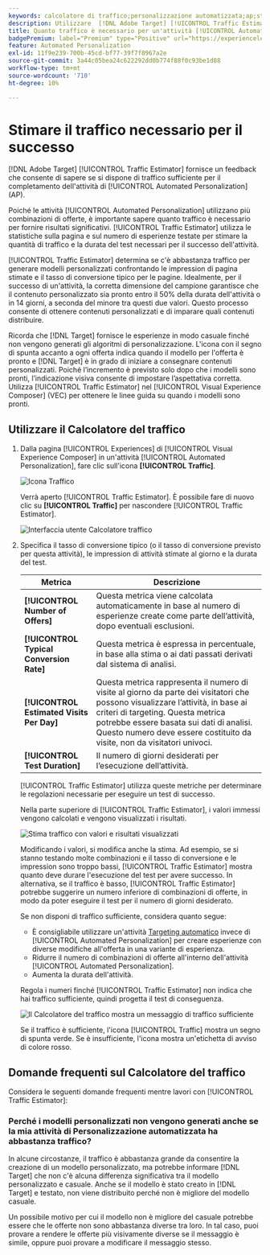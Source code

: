 ```yaml
---
keywords: calcolatore di traffico;personalizzazione automatizzata;ap;stima traffico
description: Utilizzare  [!DNL Adobe Target] [!UICONTROL Traffic Estimator] per determinare se si dispone di traffico sufficiente per il completamento dell'attività [!UICONTROL Automated Personalization].
title: Quanto traffico è necessario per un'attività [!UICONTROL Automated Personalization] completata?
badgePremium: label="Premium" type="Positive" url="https://experienceleague.adobe.com/docs/target/using/introduction/intro.html?lang=en#premium newtab=true" tooltip="Scopri cosa è incluso in Target Premium."
feature: Automated Personalization
exl-id: 11f9e239-700b-45cd-bf77-39f7f8967a2e
source-git-commit: 3a44c05bea24c622292dd0b774f88f0c93be1d88
workflow-type: tm+mt
source-wordcount: '710'
ht-degree: 10%

---
```


# Stimare il traffico necessario per il successo

[!DNL Adobe Target] [!UICONTROL Traffic Estimator] fornisce un feedback che consente di sapere se si dispone di traffico sufficiente per il completamento dell&#39;attività di [!UICONTROL Automated Personalization] (AP).

Poiché le attività [!UICONTROL Automated Personalization] utilizzano più combinazioni di offerte, è importante sapere quanto traffico è necessario per fornire risultati significativi. [!UICONTROL Traffic Estimator] utilizza le statistiche sulla pagina e sul numero di esperienze testate per stimare la quantità di traffico e la durata del test necessari per il successo dell&#39;attività.

[!UICONTROL Traffic Estimator] determina se c&#39;è abbastanza traffico per generare modelli personalizzati confrontando le impression di pagina stimate e il tasso di conversione tipico per le pagine. Idealmente, per il successo di un&#39;attività, la corretta dimensione del campione garantisce che il contenuto personalizzato sia pronto entro il 50% della durata dell&#39;attività o in 14 giorni, a seconda del minore tra questi due valori. Questo processo consente di ottenere contenuti personalizzati e di imparare quali contenuti distribuire.

Ricorda che [!DNL Target] fornisce le esperienze in modo casuale finché non vengono generati gli algoritmi di personalizzazione. L&#39;icona con il segno di spunta accanto a ogni offerta indica quando il modello per l&#39;offerta è pronto e [!DNL Target] è in grado di iniziare a consegnare contenuti personalizzati. Poiché l’incremento è previsto solo dopo che i modelli sono pronti, l’indicazione visiva consente di impostare l’aspettativa corretta. Utilizza [!UICONTROL Traffic Estimator] nel [!UICONTROL Visual Experience Composer] (VEC) per ottenere le linee guida su quando i modelli sono pronti.

## Utilizzare il Calcolatore del traffico

1. Dalla pagina [!UICONTROL Experiences] di [!UICONTROL Visual Experience Composer] in un&#39;attività [!UICONTROL Automated Personalization], fare clic sull&#39;icona **[!UICONTROL Traffic]**.

   ![Icona Traffico](/help/main/c-activities/t-automated-personalization/assets/icon-traffic.png)

   Verrà aperto [!UICONTROL Traffic Estimator]. È possibile fare di nuovo clic su **[!UICONTROL Traffic]** per nascondere [!UICONTROL Traffic Estimator].

   ![Interfaccia utente Calcolatore traffico](assets/ap_est.png)

1. Specifica il tasso di conversione tipico (o il tasso di conversione previsto per questa attività), le impression di attività stimate al giorno e la durata del test.

   | Metrica | Descrizione |
   | --- | --- |
   | **[!UICONTROL Number of Offers]** | Questa metrica viene calcolata automaticamente in base al numero di esperienze create come parte dell’attività, dopo eventuali esclusioni. |
   | **[!UICONTROL Typical Conversion Rate]** | Questa metrica è espressa in percentuale, in base alla stima o ai dati passati derivati dal sistema di analisi. |
   | **[!UICONTROL Estimated Visits Per Day]** | Questa metrica rappresenta il numero di visite al giorno da parte dei visitatori che possono visualizzare l’attività, in base ai criteri di targeting. Questa metrica potrebbe essere basata sui dati di analisi. Questo numero deve essere costituito da visite, non da visitatori univoci. |
   | **[!UICONTROL Test Duration]** | Il numero di giorni desiderati per l’esecuzione dell’attività. |

   [!UICONTROL Traffic Estimator] utilizza queste metriche per determinare le regolazioni necessarie per eseguire un test di successo.

   Nella parte superiore di [!UICONTROL Traffic Estimator], i valori immessi vengono calcolati e vengono visualizzati i risultati.

   ![Stima traffico con valori e risultati visualizzati](assets/ap_est_no.png)

   Modificando i valori, si modifica anche la stima. Ad esempio, se si stanno testando molte combinazioni e il tasso di conversione e le impression sono troppo bassi, [!UICONTROL Traffic Estimator] mostra quanto deve durare l&#39;esecuzione del test per avere successo. In alternativa, se il traffico è basso, [!UICONTROL Traffic Estimator] potrebbe suggerire un numero inferiore di combinazioni di offerte, in modo da poter eseguire il test per il numero di giorni desiderato.

   Se non disponi di traffico sufficiente, considera quanto segue:

   * È consigliabile utilizzare un&#39;attività [Targeting automatico](/help/main/c-activities/auto-target/auto-target-to-optimize.md) invece di [!UICONTROL Automated Personalization] per creare esperienze con diverse modifiche all&#39;offerta in una variante di esperienza.
   * Ridurre il numero di combinazioni di offerte all&#39;interno dell&#39;attività [!UICONTROL Automated Personalization].
   * Aumenta la durata dell&#39;attività.

   Regola i numeri finché [!UICONTROL Traffic Estimator] non indica che hai traffico sufficiente, quindi progetta il test di conseguenza.

   ![Il Calcolatore del traffico mostra un messaggio di traffico sufficiente](assets/ap_est_yes.png)

   Se il traffico è sufficiente, l&#39;icona [!UICONTROL Traffic] mostra un segno di spunta verde. Se è insufficiente, l&#39;icona mostra un&#39;etichetta di avviso di colore rosso.

## Domande frequenti sul Calcolatore del traffico

Considera le seguenti domande frequenti mentre lavori con [!UICONTROL Traffic Estimator]:

### Perché i modelli personalizzati non vengono generati anche se la mia attività di Personalizzazione automatizzata ha abbastanza traffico?

In alcune circostanze, il traffico è abbastanza grande da consentire la creazione di un modello personalizzato, ma potrebbe informare [!DNL Target] che non c&#39;è alcuna differenza significativa tra il modello personalizzato e casuale. Anche se il modello è stato creato in [!DNL Target] e testato, non viene distribuito perché non è migliore del modello casuale.

Un possibile motivo per cui il modello non è migliore del casuale potrebbe essere che le offerte non sono abbastanza diverse tra loro. In tal caso, puoi provare a rendere le offerte più visivamente diverse se il messaggio è simile, oppure puoi provare a modificare il messaggio stesso.
